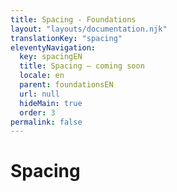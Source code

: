 ```yaml
---
title: Spacing - Foundations
layout: "layouts/documentation.njk"
translationKey: "spacing"
eleventyNavigation:
  key: spacingEN
  title: Spacing — coming soon
  locale: en
  parent: foundationsEN
  url: null
  hideMain: true
  order: 3
permalink: false
---
```


# Spacing